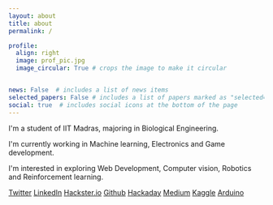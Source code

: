 ```yaml
---
layout: about
title: about
permalink: /

profile:
  align: right
  image: prof_pic.jpg
  image_circular: True # crops the image to make it circular


news: False  # includes a list of news items
selected_papers: False # includes a list of papers marked as "selected={true}"
social: true  # includes social icons at the bottom of the page
---
```





I'm a student of IIT Madras, majoring in Biological Engineering.  

I'm currently working in Machine learning, Electronics and Game development.

I'm interested in exploring Web Development, Computer vision, Robotics and Reinforcement learning.

[Twitter](https://twitter.com/theevildoof)
[LinkedIn](https://www.linkedin.com/in/vishwa181/)
[Hackster.io](https://www.hackster.io/theevildoof)
[Github](https://github.com/theevildoof)
[Hackaday](https://hackaday.io/theevildoof)
[Medium](https://medium.com/@vishwa181)
[Kaggle](https://www.kaggle.com/theevildoof)
[Arduino](https://create.arduino.cc/projecthub/theevildoof)

